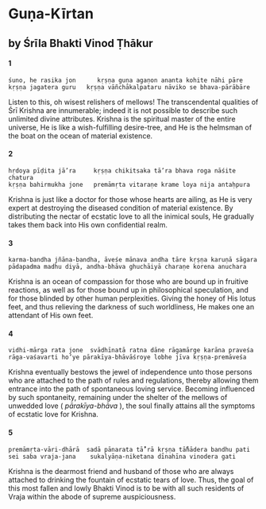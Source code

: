 # Guṇa-Kīrtan

## by Śrīla Bhakti Vinod Ṭhākur

#### 1

    śuno, he rasika jon      kṛṣṇa guṇa agaṇon ananta kohite nāhi pāre
    kṛṣṇa jagatera guru   kṛṣṇa vāñchākalpataru nāviko se bhava-pārābāre

Listen to this, oh wisest relishers of mellows! The transcendental qualities of Śrī Krishna are innumerable; indeed it is not possible to describe such unlimited divine attributes. Krishna is the spiritual master of the entire universe, He is like a wish-fulfilling desire-tree, and He is the helmsman of the boat on the ocean of material existence.

#### 2

    hṛdoya pīḍita jā’ra     kṛṣṇa chikitsaka tā’ra bhava roga nāśite chatura
    kṛṣṇa bahirmukha jone   premāmṛta vitaraṇe krame loya nija antaḥpura

Krishna is just like a doctor for those whose hearts are ailing, as He is very expert at destroying the diseased condition of material existence. By distributing the nectar of ecstatic love to all the inimical souls, He gradually takes them back into His own confidential realm.

#### 3

    karma-bandha jñāna-bandha, āveśe mānava andha tāre kṛṣṇa karuṇā sāgara
    pādapadma madhu diyā, andha-bhāva ghuchāiyā charaṇe korena anuchara

Krishna is an ocean of compassion for those who are bound up in fruitive reactions, as well as for those bound up in philosophical speculation, and for those blinded by other human perplexities. Giving the honey of His lotus feet, and thus relieving the darkness of such worldliness, He makes one an attendant of His own feet.

#### 4

    vidhi-mārga rata jone  svādhīnatā ratna dāne rāgamārge karāna praveśa
    rāga-vaśavarti ho’ye pārakīya-bhāvāśroye lobhe jīva kṛṣṇa-premāveśa

Krishna eventually bestows the jewel of independence unto those persons who are attached to the path of rules and regulations, thereby allowing them entrance into the path of spontaneous loving service. Becoming influenced by such spontaneity, remaining under the shelter of the mellows of unwedded love ( *pārakīya-bhāva* ), the soul finally attains all the symptoms of ecstatic love for Krishna.

#### 5

    premāmṛta-vāri-dhārā  sadā pānarata tā̐’rā kṛṣṇa tā̐hādera bandhu pati
    sei saba vraja-jana    sukalyāṇa-niketana dīnahīna vinodera gati

Krishna is the dearmost friend and husband of those who are always attached to drinking the fountain of ecstatic tears of love. Thus, the goal of this most fallen and lowly Bhakti Vinod is to be with all such residents of Vraja within the abode of supreme auspiciousness.

